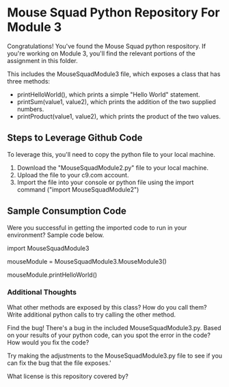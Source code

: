 # Mouse Squad Python Repository For Module 3

Congratulations! You've found the Mouse Squad python respository. If you're working on Module 3, you'll find the relevant portions of the assignment in this folder.

This includes the MouseSquadModule3 file, which exposes a class that has three methods:

* printHelloWorld(), which prints a simple "Hello World" statement.
* printSum(value1, value2), which prints the addition of the two supplied numbers.
* printProduct(value1, value2), which prints the product of the two values.

## Steps to Leverage Github Code

To leverage this, you'll need to copy the python file to your local machine. 
1. Download the "MouseSquadModule2.py" file to your local machine.
2. Upload the file to your c9.com account.
3. Import the file into your console or python file using the import command ("import MouseSquadModule2")

## Sample Consumption Code

Were you successful in getting the imported code to run in your environment? Sample code below.

import MouseSquadModule3

mouseModule = MouseSquadModule3.MouseModule3()

mouseModule.printHelloWorld()


### Additional Thoughts

What other methods are exposed by this class? How do you call them? Write additional python calls to try calling the other method.

Find the bug! There's a bug in the included MouseSquadModule3.py. Based on your results of your python code, can you spot the error in the code? How would you fix the code?

Try making the adjustments to the MouseSquadModule3.py file to see if you can fix the bug that the file exposes.'

What license is this repository covered by?


